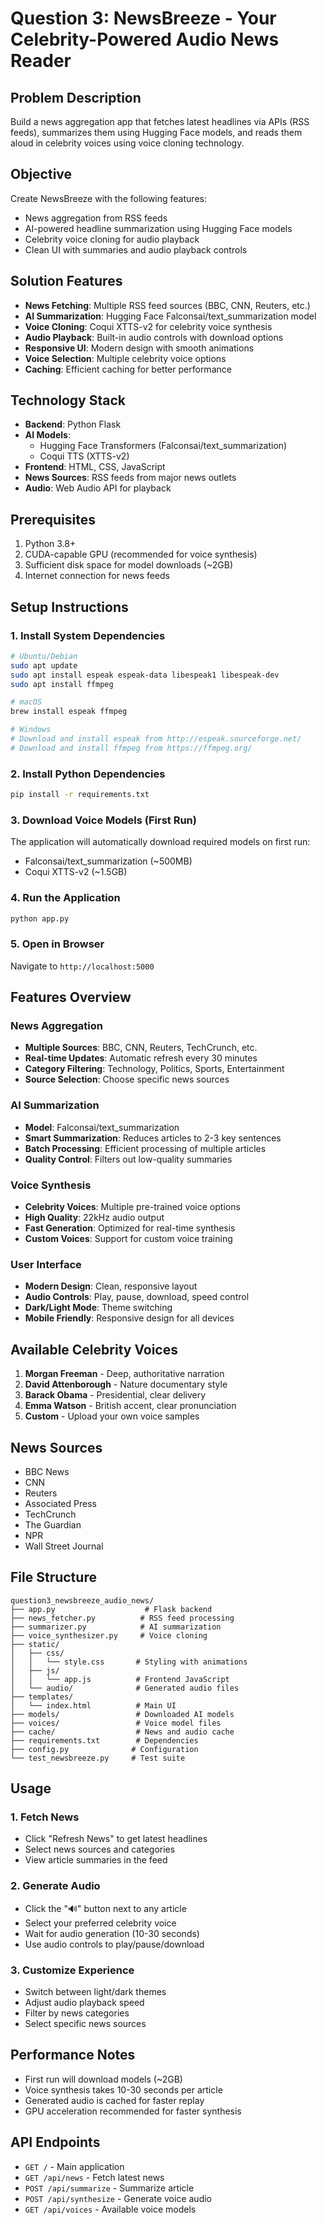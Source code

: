 # Question 3: NewsBreeze - Your Celebrity-Powered Audio News Reader

## Problem Description
Build a news aggregation app that fetches latest headlines via APIs (RSS feeds), summarizes them using Hugging Face models, and reads them aloud in celebrity voices using voice cloning technology.

## Objective
Create NewsBreeze with the following features:
- News aggregation from RSS feeds
- AI-powered headline summarization using Hugging Face models
- Celebrity voice cloning for audio playback
- Clean UI with summaries and audio playback controls

## Solution Features
- **News Fetching**: Multiple RSS feed sources (BBC, CNN, Reuters, etc.)
- **AI Summarization**: Hugging Face Falconsai/text_summarization model
- **Voice Cloning**: Coqui XTTS-v2 for celebrity voice synthesis
- **Audio Playback**: Built-in audio controls with download options
- **Responsive UI**: Modern design with smooth animations
- **Voice Selection**: Multiple celebrity voice options
- **Caching**: Efficient caching for better performance

## Technology Stack
- **Backend**: Python Flask
- **AI Models**: 
  - Hugging Face Transformers (Falconsai/text_summarization)
  - Coqui TTS (XTTS-v2)
- **Frontend**: HTML, CSS, JavaScript
- **News Sources**: RSS feeds from major news outlets
- **Audio**: Web Audio API for playback

## Prerequisites
1. Python 3.8+
2. CUDA-capable GPU (recommended for voice synthesis)
3. Sufficient disk space for model downloads (~2GB)
4. Internet connection for news feeds

## Setup Instructions

### 1. Install System Dependencies
```bash
# Ubuntu/Debian
sudo apt update
sudo apt install espeak espeak-data libespeak1 libespeak-dev
sudo apt install ffmpeg

# macOS
brew install espeak ffmpeg

# Windows
# Download and install espeak from http://espeak.sourceforge.net/
# Download and install ffmpeg from https://ffmpeg.org/
```

### 2. Install Python Dependencies
```bash
pip install -r requirements.txt
```

### 3. Download Voice Models (First Run)
The application will automatically download required models on first run:
- Falconsai/text_summarization (~500MB)
- Coqui XTTS-v2 (~1.5GB)

### 4. Run the Application
```bash
python app.py
```

### 5. Open in Browser
Navigate to `http://localhost:5000`

## Features Overview

### News Aggregation
- **Multiple Sources**: BBC, CNN, Reuters, TechCrunch, etc.
- **Real-time Updates**: Automatic refresh every 30 minutes
- **Category Filtering**: Technology, Politics, Sports, Entertainment
- **Source Selection**: Choose specific news sources

### AI Summarization
- **Model**: Falconsai/text_summarization
- **Smart Summarization**: Reduces articles to 2-3 key sentences
- **Batch Processing**: Efficient processing of multiple articles
- **Quality Control**: Filters out low-quality summaries

### Voice Synthesis
- **Celebrity Voices**: Multiple pre-trained voice options
- **High Quality**: 22kHz audio output
- **Fast Generation**: Optimized for real-time synthesis
- **Custom Voices**: Support for custom voice training

### User Interface
- **Modern Design**: Clean, responsive layout
- **Audio Controls**: Play, pause, download, speed control
- **Dark/Light Mode**: Theme switching
- **Mobile Friendly**: Responsive design for all devices

## Available Celebrity Voices
1. **Morgan Freeman** - Deep, authoritative narration
2. **David Attenborough** - Nature documentary style
3. **Barack Obama** - Presidential, clear delivery
4. **Emma Watson** - British accent, clear pronunciation
5. **Custom** - Upload your own voice samples

## News Sources
- BBC News
- CNN
- Reuters
- Associated Press
- TechCrunch
- The Guardian
- NPR
- Wall Street Journal

## File Structure
```
question3_newsbreeze_audio_news/
├── app.py                    # Flask backend
├── news_fetcher.py          # RSS feed processing
├── summarizer.py            # AI summarization
├── voice_synthesizer.py     # Voice cloning
├── static/
│   ├── css/
│   │   └── style.css       # Styling with animations
│   ├── js/
│   │   └── app.js          # Frontend JavaScript
│   └── audio/              # Generated audio files
├── templates/
│   └── index.html          # Main UI
├── models/                 # Downloaded AI models
├── voices/                 # Voice model files
├── cache/                  # News and audio cache
├── requirements.txt        # Dependencies
├── config.py              # Configuration
└── test_newsbreeze.py     # Test suite
```

## Usage

### 1. Fetch News
- Click "Refresh News" to get latest headlines
- Select news sources and categories
- View article summaries in the feed

### 2. Generate Audio
- Click the "🔊" button next to any article
- Select your preferred celebrity voice
- Wait for audio generation (10-30 seconds)
- Use audio controls to play/pause/download

### 3. Customize Experience
- Switch between light/dark themes
- Adjust audio playback speed
- Filter by news categories
- Select specific news sources

## Performance Notes
- First run will download models (~2GB)
- Voice synthesis takes 10-30 seconds per article
- Generated audio is cached for faster replay
- GPU acceleration recommended for faster synthesis

## API Endpoints
- `GET /` - Main application
- `GET /api/news` - Fetch latest news
- `POST /api/summarize` - Summarize article
- `POST /api/synthesize` - Generate voice audio
- `GET /api/voices` - Available voice models
